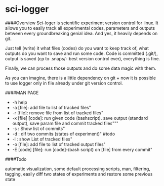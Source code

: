 sci-logger
==========

####Overview
Sci-loger is scientific experiment version control for linux. It allows you to easily track all experimental codes, parameters and outputs between every groundbreaking genial idea. And yes, it heavily depends on git.

Just tell (write) it what files (codes) do you want to keep track of, what outputs do you want to save and run some code. Code is committed (.git/), output is saved (cp to .snaps/- best version control ever), everything is fine.

Finally, we can process those outputs and do some data magic with them.

As you can imagine, there is a little dependency on git + now it is possible to use logger only in file already under git version control.

####MAN PAGE
* -h help
* -a [file]: add file to list of tracked files"
* -r [file]: remove file from list of tracked files"
* -x [file] [code]: run given code (bashscript). save output (standard output), save param file and commit tracked files"""
* -s : Show list of commits"
* -d : dif two commits (states of experiment)" #todo
* -l : show List of tracked files"
* -o [file]: add file to list of tracked output files"
* -E [code] [file]: run [code]-(bash script) on [file] from every commit"

####Todo

automatic visualization, some default processing scripts, man, filtering, tagging, easily diff two states of experiments and restore some previous state

